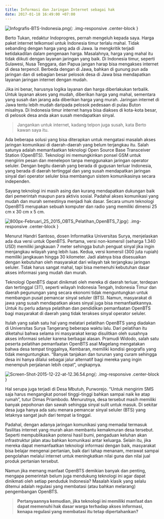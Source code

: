 ```yaml
---
title: Informasi dan Jaringan Internet sebagai hak
date: 2017-01-18 16:49:00 +07:00
---
```


![Infografis-BTS-Indonesia.png](/uploads/Infografis-BTS-Indonesia.png){: .img-responsive .center-block }

Berto Tukan, redaktur Indoprogres, pernah mengeluh kepada saya. Harga paket internet telkomsel untuk Indonesia timur terlalu mahal. Tidak sebanding dengan harga yang ada di Jawa. Ia mengkritik terjadi ketidakadilan dalam pengenaan harga. Masalahnya, harga yang mahal itu tidak diikuti dengan layanan jaringan yang baik. Di Indonesia timur, seperti Sulawesi, Nusa Tenggara, dan Papua jangan harap bisa mengakses internet di desa terpencil. Berbeda dengan di Jawa, bahkan di gunung pun ada jaringan dan di sebagian besar pelosok desa di Jawa bisa mendapatkan layanan jaringan internet dengan mudah.

Jika ini benar, harusnya logika layanan dan harga diberlakukan terbalik. Untuk layanan akses yang mudah, diberikan harga yang mahal, sementara yang susah dan jarang ada diberikan harga yang murah. Jaringan internet di Jawa tentu lebih mudah daripada pelosok pedesaan di pulau Buton misalnya. Di Indonesia timur internet hanya bisa diakses di kota-kota besar, di pelosok desa anda akan susah mendapatkan sinyal.

> Jangankan untuk internet, kadang telpon juga susah, kata Berto kawan saya itu.

Ada beberapa solusi yang bisa diterapkan untuk mengatasi masalah akses jaringan komunikasi di daerah-daerah yang belum terjangkau itu. Salah satunya adalah memanfaatkan teknologi Open Source Base Transceiver Station (OpenBTS). Teknologi ini memungkinkan ponsel GSM untuk mengirim pesan dan menelepon tanpa menggunakan jaringan operator seluler. Dengan begitu daerah yang berada di gugusan terluar  Indonesia, yang berada di daerah tertinggal dan yang susah mendapatkan jaringan sinyal dari operator seluler bisa membangun sistem komunikasinya secara independen.

Sayang teknologi ini masih asing dan kurang mendapatkan dukungan baik dari pemerintah maupun para aktivis sosial. Padahal akses komunikasi yang mudah dan murah semestinya menjadi hak dasar. Secara umum teknologi OpenBTS merupakan sebuah komputer dan radio yang memiliki dimensi 25 cm x 30 cm x 5 cm.

![800px-Februari_25_2015_OBTS_Pelatihan_OpenBTS_7.jpg](/uploads/800px-Februari_25_2015_OBTS_Pelatihan_OpenBTS_7.jpg){: .img-responsive .center-block } 

Menurut Handri Santoso, dosen Informatika Universitas Surya, menjelaskan ada dua versi untuk OpenBTS. Pertama, versi non-komersil (seharga 1.340 USD) memiliki jangkauan 7 meter sehingga butuh penguat sinyal jika ingin menjangkau wilayah yang lebih luas. Kedua, versi komersil (300 juta rupiah) memiliki jangkauan hingga 30 kilometer. Jadi alatnya bisa disesuaikan dengan kebutuhan oleh masyarakat dari wilayah tak terjangkau jaringan seluler. Tidak harus sangat mahal, tapi bisa memenuhi kebutuhan dasar akses informasi yang mudah dan murah.

Teknologi OpenBTS dapat dinikmati oleh mereka di daerah terluar, terdepan dan tertinggal (3T), seperti wilayah Indonesia Tengah, Indonesia Timur dan daerah pegunungan yang secara ekonomi tidak menguntungkan untuk membangun pusat pemancar sinyal seluler (BTS). Namun, masyarakat di jawa yang susah mendapatkan akses sinyal juga bisa memanfaatkannya. Untuk itu perlu adanya pelatihan dan pendidikan pemanfaatan OpenBTS bagi masyarakat di daerah yang tidak terakses sinyal operator seluler.

Itulah yang salah satu hal yang melatari pelatihan OpenBTS yang diadakan di Universitas Surya Tangerang beberapa waktu lalu. Dari pelatihan itu diketahui bahwa selama ini masyarakat kerap disulitkan oleh susahnya akses informasi seluler karena berbagai alasan. Pramudi Widodo, salah satu peserta pelatihan pemanfaatan OpenBTS asal Magelang mengatakan bahwa desa tempat tinggalnya, Kembaran, memiliki kondisi geografis yang tidak menguntungkan. “Banyak tanjakan dan turunan yang curam sehingga desa ini hanya dilalui sebagai jalur alternatif bagi mereka yang ingin menempuh perjalanan lebih cepat”, ungkapnya.

![Screen-Shot-2015-12-22-at-12.36.54.png](/uploads/Screen-Shot-2015-12-22-at-12.36.54.png){: .img-responsive .center-block }

Hal serupa juga terjadi di Desa Mbutuh, Purworejo. “Untuk mengirim SMS saja harus mengangkat ponsel tinggi-tinggi bahkan sampai naik ke atap rumah”, tutur Dimas Priambodo. Menurutnya, desa tersebut masih memiliki banyak pepohonan dan sawah sehingga sinyal sulit untuk masuk. Di sekitar desa juga hanya ada satu menara pemancar sinyal seluler (BTS) yang letaknya sangat jauh dari tempat ia tinggal.

Padahal, dengan adanya jaringan komunikasi yang memadai termasuk fasilitas internet yang murah akan membantu kemakmuran desa tersebut. Seperti mempublikasikan potensi hasil bumi, pengaduan keluhan akan infrastruktur jalan atau bahkan komunikasi antar keluarga. Selain itu, jika mereka dapat memanfaatkan teknologi informasi dengan baik, masyarakat bisa belajar mengenai pertanian, baik dari tahap menanam, merawat sampai pengolahan melalui internet untuk meningkatkan nilai guna dan nilai jual produk pertanian tersebut.

Namun jika memang manfaat OpenBTS demikian banyak dan penting, mengapa pemerintah belum juga mendukung teknologi ini agar dapat dinikmati oleh setiap penduduk Indonesia? Masalah klasik yang selalu ditemui adalah regulasi yang membatasi (atau bahkan melarang) pengembangan OpenBTS.

> **Pertanyaannya kemudian, jika teknologi ini memiliki manfaat dan dapat memenuhi hak dasar warga terhadap akses informasi, kenapa regulasi yang membatasi itu tetap dipertahankan?**
